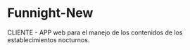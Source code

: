 # Funnight-New
CLIENTE - APP web para el manejo de los contenidos de los establecimientos nocturnos.
